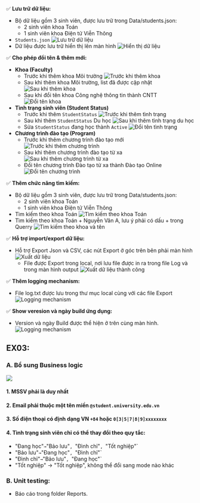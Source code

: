 ✅ **Lưu trữ dữ liệu:**

- Bộ dữ liệu gồm 3 sinh viên, được lưu trữ trong Data/students.json:
  - 2 sinh viên khoa Toán
  - 1 sinh viên khoa Điện tử Viễn Thông
- `Students.json`
  ![Lưu trữ dữ liệu](Screenshots/StoreData.png)
- Dữ liệu được lưu trữ hiển thị lên màn hình
  ![Hiển thị dữ liệu](Screenshots/App.png)

✅ **Cho phép đổi tên & thêm mới:**

- **Khoa (Faculty)**
  - Trước khi thêm khoa Môi trường
    ![Trước khi thêm khoa](Screenshots/BeforeAddFaculty.png)
  - Sau khi thêm khoa Môi trường, list đã được cập nhật
    ![Sau khi thêm khoa](Screenshots/AfterAddFaculty.png)
  - Sau khi đổi tên khoa Công nghệ thông tin thành CNTT
    ![Đổi tên khoa](Screenshots/RenameFaculty.png)
- **Tình trạng sinh viên (Student Status)**
  - Trước khi thêm `StudentStatus`
    ![Trước khi thêm tình trạng](Screenshots/BeforeAddNewStatus.png)
  - Sau khi thêm `StudentStatus` Du học
    ![Sau khi thêm tình trạng du học](Screenshots/AfterAddNewStatus.png)
  - Sửa `StudentStatus` đang học thành `Active`
    ![Đổi tên tình trạng](Screenshots/RenameStatus.png)
- **Chương trình đào tạo (Program)**
  - Trước khi thêm chương trình đào tạo mới
    ![Trước khi thêm chương trình](Screenshots/BeforeAddNewProgram.png)
  - Sau khi thêm chương trình đào tạo từ xa
    ![Sau khi thêm chương trình từ xa](Screenshots/AfterAddProgram.png)
  - Đổi tên chương trình Đào tạo từ xa thành Đào tạo Online
    ![Đổi tên chương trình](Screenshots/RenameProgram.png)

✅ **Thêm chức năng tìm kiếm:**

- Bộ dữ liệu gồm 3 sinh viên, được lưu trữ trong Data/students.json:
  - 2 sinh viên khoa Toán
  - 1 sinh viên khoa Điện tử Viễn Thông
- Tìm kiếm theo khoa Toán
  ![Tìm kiếm theo khoa Toán](Screenshots/SearchFaculty.png)
- Tìm kiếm theo khoa Toán + Nguyễn Văn A, lưu ý phải có dấu + trong Querry
  ![Tìm kiếm theo khoa và tên](Screenshots/SearchByFacultyAndName.png)

✅ **Hỗ trợ import/export dữ liệu:**

- Hỗ trợ Export Json và CSV, các nút Export ở góc trên bên phải màn hình
  ![Xuất dữ liệu](Screenshots/Export.png)
  - File được Export trong local, nơi lưu file được in ra trong file Log và trong màn hình output
    ![Xuất dữ liệu thành công](Screenshots/FeaExport.png)

✅ **Thêm logging mechanism:**

- File log.txt được lưu trong thư mục local cùng với các file Export
  ![Logging mechanism](Screenshots/FeaLogging.png)

✅ **Show veresion và ngày build ứng dụng:**

- Version và ngày Build được thể hiện ở trên cùng màn hình.
  ![Logging mechanism](Screenshots/Version.png)

## EX03:

### A. Bổ sung Business logic

![](Screenshots/Business1.png)

#### 1. MSSV phải là duy nhất

#### 2. Email phải thuộc một tên miền `@student.university.edu.vn`

#### 3. Số điện thoại có định dạng VN `+84` hoặc `0[3|5|7|8|9]xxxxxxxx`

#### 4. Tình trạng sinh viên chỉ có thể thay đổi theo quy tắc:

- "Đang học"`→`"Bảo lưu"`, `"Đình chỉ"`, `"Tốt nghiệp"`
- "Bảo lưu"`→`"Đang học"`, `"Đình chỉ"`
- "Đình chỉ"`→`"Bảo lưu"`, `"Đang học"`
- "Tốt nghiệp" -> "Tốt nghiệp", không thể đổi sang mode nào khác

### B. Unit testing:

- Báo cáo trong folder Reports.
